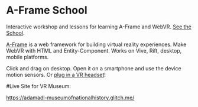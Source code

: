 # A-Frame School

Interactive workshop and lessons for learning A-Frame and WebVR. [See the School](https://aframevr.github.io/aframe-school/).

[A-Frame](https://aframe.io) is a web framework for building virtual reality experiences. Make WebVR with HTML and Entity-Component. Works on Vive, Rift, desktop, mobile platforms.

Click and drag on desktop. Open it on a smartphone and use the device motion sensors. Or [plug in a VR headset](https://webvr.rocks)!

#Live Site for VR Museum:

https://adamadl-museumofnationalhistory.glitch.me/
